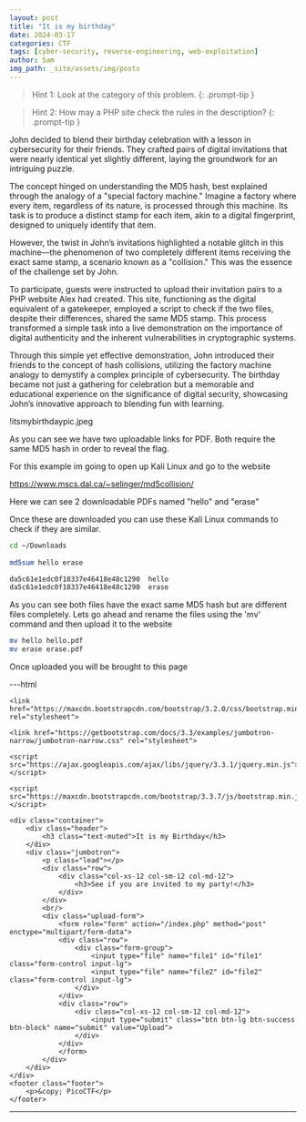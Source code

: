```yaml
---
layout: post
title: "It is my birthday"
date: 2024-03-17
categories: CTF
tags: [cyber-security, reverse-engineering, web-exploitation]
author: Sam
img_path: _site/assets/img/posts
---
```


> Hint 1: Look at the category of this problem.
{: .prompt-tip }

> Hint 2: How may a PHP site check the rules in the description?
{: .prompt-tip }



John decided to blend their birthday celebration with a lesson in cybersecurity for their friends. They crafted pairs of digital invitations that were nearly identical yet slightly different, laying the groundwork for an intriguing puzzle.

The concept hinged on understanding the MD5 hash, best explained through the analogy of a "special factory machine." Imagine a factory where every item, regardless of its nature, is processed through this machine. Its task is to produce a distinct stamp for each item, akin to a digital fingerprint, designed to uniquely identify that item.

However, the twist in John’s invitations highlighted a notable glitch in this machine—the phenomenon of two completely different items receiving the exact same stamp, a scenario known as a "collision." This was the essence of the challenge set by John.

To participate, guests were instructed to upload their invitation pairs to a PHP website Alex had created. This site, functioning as the digital equivalent of a gatekeeper, employed a script to check if the two files, despite their differences, shared the same MD5 stamp. This process transformed a simple task into a live demonstration on the importance of digital authenticity and the inherent vulnerabilities in cryptographic systems.

Through this simple yet effective demonstration, John introduced their friends to the concept of hash collisions, utilizing the factory machine analogy to demystify a complex principle of cybersecurity. The birthday became not just a gathering for celebration but a memorable and educational experience on the significance of digital security, showcasing John’s innovative approach to blending fun with learning.


!itsmybirthdaypic.jpeg

As you can see we have two uploadable links for PDF. Both require the same MD5 hash in order to reveal the flag. 

For this example im going to open up Kali Linux and go to the website 

https://www.mscs.dal.ca/~selinger/md5collision/

Here we can see 2 downloadable PDFs named "hello" and "erase" 

Once these are downloaded you can use these Kali Linux commands to check if they are similar. 

```bash
cd ~/Downloads
 
md5sum hello erase        

da5c61e1edc0f18337e46418e48c1290  hello
da5c61e1edc0f18337e46418e48c1290  erase

```

As you can see both files have the exact same MD5 hash but are different files completely. Lets go ahead and rename the files using the 'mv' command and then upload it to the website 

```bash
mv hello hello.pdf 
mv erase erase.pdf         


```

Once uploaded you will be brought to this page 

---html
<?php

if (isset($_POST["submit"])) {
    $type1 = $_FILES["file1"]["type"];
    $type2 = $_FILES["file2"]["type"];
    $size1 = $_FILES["file1"]["size"];
    $size2 = $_FILES["file2"]["size"];
    $SIZE_LIMIT = 18 * 1024;

    if (($size1 < $SIZE_LIMIT) && ($size2 < $SIZE_LIMIT)) {
        if (($type1 == "application/pdf") && ($type2 == "application/pdf")) {
            $contents1 = file_get_contents($_FILES["file1"]["tmp_name"]);
            $contents2 = file_get_contents($_FILES["file2"]["tmp_name"]);

            if ($contents1 != $contents2) {
                if (md5_file($_FILES["file1"]["tmp_name"]) == md5_file($_FILES["file2"]["tmp_name"])) {
                    highlight_file("index.php");
                    die();
                } else {
                    echo "MD5 hashes do not match!";
                    die();
                }
            } else {
                echo "Files are not different!";
                die();
            }
        } else {
            echo "Not a PDF!";
            die();
        }
    } else {
        echo "File too large!";
        die();
    }
}

// FLAG: picoCTF{c0ngr4ts_u_r_1nv1t3d_aad886b9}

?>
<!DOCTYPE html>
<html lang="en">

<head>
    <title>It is my Birthday</title>


    <link href="https://maxcdn.bootstrapcdn.com/bootstrap/3.2.0/css/bootstrap.min.css" rel="stylesheet">

    <link href="https://getbootstrap.com/docs/3.3/examples/jumbotron-narrow/jumbotron-narrow.css" rel="stylesheet">

    <script src="https://ajax.googleapis.com/ajax/libs/jquery/3.3.1/jquery.min.js"></script>

    <script src="https://maxcdn.bootstrapcdn.com/bootstrap/3.3.7/js/bootstrap.min.js"></script>


</head>

<body>

    <div class="container">
        <div class="header">
            <h3 class="text-muted">It is my Birthday</h3>
        </div>
        <div class="jumbotron">
            <p class="lead"></p>
            <div class="row">
                <div class="col-xs-12 col-sm-12 col-md-12">
                    <h3>See if you are invited to my party!</h3>
                </div>
            </div>
            <br/>
            <div class="upload-form">
                <form role="form" action="/index.php" method="post" enctype="multipart/form-data">
                <div class="row">
                    <div class="form-group">
                        <input type="file" name="file1" id="file1" class="form-control input-lg">
                        <input type="file" name="file2" id="file2" class="form-control input-lg">
                    </div>
                </div>
                <div class="row">
                    <div class="col-xs-12 col-sm-12 col-md-12">
                        <input type="submit" class="btn btn-lg btn-success btn-block" name="submit" value="Upload">
                    </div>
                </div>
                </form>
            </div>
        </div>
    </div>
    <footer class="footer">
        <p>&copy; PicoCTF</p>
    </footer>

</div>

<script>
$(document).ready(function(){
    $(".close").click(function(){
        $("myAlert").alert("close");
    });
});
</script>
</body>

</html>

---
